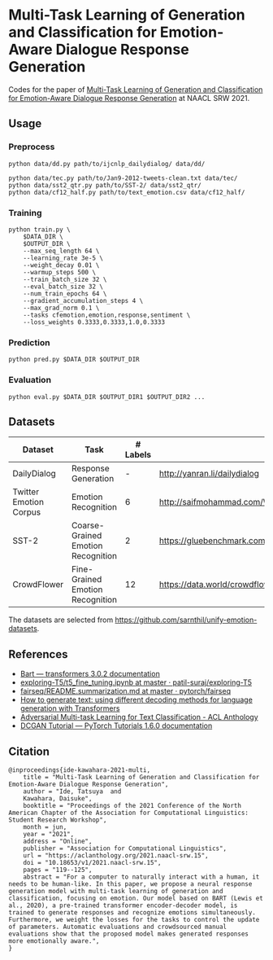 # Multi-Task Learning of Generation and Classification for Emotion-Aware Dialogue Response Generation

Codes for the paper of [Multi-Task Learning of Generation and Classification for Emotion-Aware Dialogue Response Generation](https://aclanthology.org/2021.naacl-srw.15/) at NAACL SRW 2021.

## Usage

### Preprocess

    python data/dd.py path/to/ijcnlp_dailydialog/ data/dd/
    
    python data/tec.py path/to/Jan9-2012-tweets-clean.txt data/tec/
    python data/sst2_qtr.py path/to/SST-2/ data/sst2_qtr/
    python data/cf12_half.py path/to/text_emotion.csv data/cf12_half/

### Training

    python train.py \
        $DATA_DIR \
        $OUTPUT_DIR \
        --max_seq_length 64 \
        --learning_rate 3e-5 \
        --weight_decay 0.01 \
        --warmup_steps 500 \
        --train_batch_size 32 \
        --eval_batch_size 32 \
        --num_train_epochs 64 \
        --gradient_accumulation_steps 4 \
        --max_grad_norm 0.1 \
        --tasks cfemotion,emotion,response,sentiment \
        --loss_weights 0.3333,0.3333,1.0,0.3333


### Prediction

    python pred.py $DATA_DIR $OUTPUT_DIR

### Evaluation

    python eval.py $DATA_DIR $OUTPUT_DIR1 $OUTPUT_DIR2 ...

## Datasets

| Dataset | Task | # Labels | URL |
| --- | --- | --- | --- |
| DailyDialog | Response Generation | - | http://yanran.li/dailydialog |
| Twitter Emotion Corpus | Emotion Recognition | 6 | http://saifmohammad.com/WebPages/SentimentEmotionLabeledData.html |
| SST-2 | Coarse-Grained Emotion Recognition | 2 | https://gluebenchmark.com/tasks |
| CrowdFlower | Fine-Grained Emotion Recognition | 12 | https://data.world/crowdflower/sentiment-analysis-in-text |

The datasets are selected from https://github.com/sarnthil/unify-emotion-datasets.

## References

- [Bart — transformers 3.0.2 documentation](https://huggingface.co/transformers/v3.0.2/model_doc/bart.html)
- [exploring-T5/t5_fine_tuning.ipynb at master · patil-suraj/exploring-T5](https://github.com/patil-suraj/exploring-T5/blob/master/t5_fine_tuning.ipynb)
- [fairseq/README.summarization.md at master · pytorch/fairseq](https://github.com/pytorch/fairseq/blob/master/examples/bart/README.summarization.md)
- [How to generate text: using different decoding methods for language generation with Transformers](https://huggingface.co/blog/how-to-generate)
- [Adversarial Multi-task Learning for Text Classification - ACL Anthology](https://www.aclweb.org/anthology/P17-1001/)
- [DCGAN Tutorial — PyTorch Tutorials 1.6.0 documentation](https://pytorch.org/tutorials/beginner/dcgan_faces_tutorial.html)

## Citation

    @inproceedings{ide-kawahara-2021-multi,
        title = "Multi-Task Learning of Generation and Classification for Emotion-Aware Dialogue Response Generation",
        author = "Ide, Tatsuya  and
        Kawahara, Daisuke",
        booktitle = "Proceedings of the 2021 Conference of the North American Chapter of the Association for Computational Linguistics: Student Research Workshop",
        month = jun,
        year = "2021",
        address = "Online",
        publisher = "Association for Computational Linguistics",
        url = "https://aclanthology.org/2021.naacl-srw.15",
        doi = "10.18653/v1/2021.naacl-srw.15",
        pages = "119--125",
        abstract = "For a computer to naturally interact with a human, it needs to be human-like. In this paper, we propose a neural response generation model with multi-task learning of generation and classification, focusing on emotion. Our model based on BART (Lewis et al., 2020), a pre-trained transformer encoder-decoder model, is trained to generate responses and recognize emotions simultaneously. Furthermore, we weight the losses for the tasks to control the update of parameters. Automatic evaluations and crowdsourced manual evaluations show that the proposed model makes generated responses more emotionally aware.",
    }
